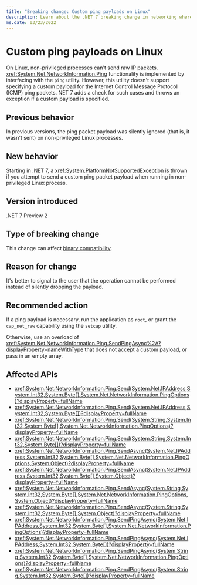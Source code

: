 ```yaml
---
title: "Breaking change: Custom ping payloads on Linux"
description: Learn about the .NET 7 breaking change in networking where an exception is thrown on non-privileged Linux processes when a custom payload is passed to the Ping method.
ms.date: 03/23/2022
---
```

# Custom ping payloads on Linux

On Linux, non-privileged processes can't send raw IP packets. <xref:System.Net.NetworkInformation.Ping> functionality is implemented by interfacing with the `ping` utility. However, this utility doesn't support specifying a custom payload for the Internet Control Message Protocol (ICMP) ping packets. NET 7 adds a check for such cases and throws an exception if a custom payload is specified.

## Previous behavior

In previous versions, the ping packet payload was silently ignored (that is, it wasn't sent) on non-privileged Linux processes.

## New behavior

Starting in .NET 7, a <xref:System.PlatformNotSupportedException> is thrown if you attempt to send a custom ping packet payload when running in non-privileged Linux process.

## Version introduced

.NET 7 Preview 2

## Type of breaking change

This change can affect [binary compatibility](../../categories.md#binary-compatibility).

## Reason for change

It's better to signal to the user that the operation cannot be performed instead of silently dropping the payload.

## Recommended action

If a ping payload is necessary, run the application as `root`, or grant the `cap_net_raw` capability using the `setcap` utility.

Otherwise, use an overload of <xref:System.Net.NetworkInformation.Ping.SendPingAsync%2A?displayProperty=nameWithType> that does not accept a custom payload, or pass in an empty array.

## Affected APIs

- <xref:System.Net.NetworkInformation.Ping.Send(System.Net.IPAddress,System.Int32,System.Byte[],System.Net.NetworkInformation.PingOptions)?displayProperty=fullName>
- <xref:System.Net.NetworkInformation.Ping.Send(System.Net.IPAddress,System.Int32,System.Byte[])?displayProperty=fullName>
- <xref:System.Net.NetworkInformation.Ping.Send(System.String,System.Int32,System.Byte[],System.Net.NetworkInformation.PingOptions)?displayProperty=fullName>
- <xref:System.Net.NetworkInformation.Ping.Send(System.String,System.Int32,System.Byte[])?displayProperty=fullName>
- <xref:System.Net.NetworkInformation.Ping.SendAsync(System.Net.IPAddress,System.Int32,System.Byte[],System.Net.NetworkInformation.PingOptions,System.Object)?displayProperty=fullName>
- <xref:System.Net.NetworkInformation.Ping.SendAsync(System.Net.IPAddress,System.Int32,System.Byte[],System.Object)?displayProperty=fullName>
- <xref:System.Net.NetworkInformation.Ping.SendAsync(System.String,System.Int32,System.Byte[],System.Net.NetworkInformation.PingOptions,System.Object)?displayProperty=fullName>
- <xref:System.Net.NetworkInformation.Ping.SendAsync(System.String,System.Int32,System.Byte[],System.Object)?displayProperty=fullName>
- <xref:System.Net.NetworkInformation.Ping.SendPingAsync(System.Net.IPAddress,System.Int32,System.Byte[],System.Net.NetworkInformation.PingOptions)?displayProperty=fullName>
- <xref:System.Net.NetworkInformation.Ping.SendPingAsync(System.Net.IPAddress,System.Int32,System.Byte[])?displayProperty=fullName>
- <xref:System.Net.NetworkInformation.Ping.SendPingAsync(System.String,System.Int32,System.Byte[],System.Net.NetworkInformation.PingOptions)?displayProperty=fullName>
- <xref:System.Net.NetworkInformation.Ping.SendPingAsync(System.String,System.Int32,System.Byte[])?displayProperty=fullName>
